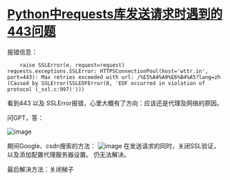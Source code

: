 # [Python中requests库发送请求时遇到的443问题](https://github.com/QiYongchuan/MyGitBlog/issues/26)

报错信息：
```
    raise SSLError(e, request=request)
requests.exceptions.SSLError: HTTPSConnectionPool(host='wttr.in', port=443): Max retries exceeded with url: /%E5%A4%A9%E6%B4%A5?lang=zh (Caused by SSLError(SSLEOFError(8, 'EOF occurred in violation of protocol (_ssl.c:997)')))
```
看到443 以及 SSLError报错，心里大概有了方向：应该还是代理及网络的原因。

问GPT，答：

![image](https://github.com/QiYongchuan/MyGitBlog/assets/105039020/285cf4b8-0374-4be8-b0a4-771045bdfafd)

期间Google、csdn搜索的方法：
![image](https://github.com/QiYongchuan/MyGitBlog/assets/105039020/9d55e0fd-fe19-4c3f-9bf6-8f5c195a7e19)
在发送请求的同时，关闭SSL验证，以及添加配置代理服务器设置。
仍无法解决。

最后解决方法：关闭梯子